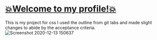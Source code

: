 
# <a href= "file:///C:/Users/Austin/desktop/updated-profile/profile.html">💥Welcome to my profile!💥</a>
This is my project for css
I used the outline from git labs and made slight changes to abide by the acceptance criteria.
![Screenshot 2020-12-13 150637](https://user-images.githubusercontent.com/72447285/102022439-d846d500-3d54-11eb-990d-038cb629f49c.png)
